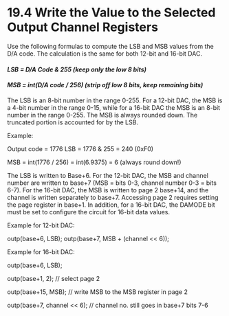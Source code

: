 # 19.4 Write the Value to the Selected Output Channel Registers

Use the following formulas to compute the LSB and MSB values from the D/A code. The calculation is the same for both 12-bit and 16-bit DAC.&#x20;

#### _LSB = D/A Code & 255 (keep only the low 8 bits)_&#x20;

#### _MSB = int(D/A code / 256) (strip off low 8 bits, keep remaining bits)_&#x20;

The LSB is an 8-bit number in the range 0-255. For a 12-bit DAC, the MSB is a 4-bit number in the range 0-15, while for a 16-bit DAC the MSB is an 8-bit number in the range 0-255. The MSB is always rounded down. The truncated portion is accounted for by the LSB.

Example:&#x20;

Output code = 1776 LSB = 1776 & 255 = 240 (0xF0)

MSB = int(1776 / 256) = int(6.9375) = 6 (always round down!)&#x20;

The LSB is written to Base+6. For the 12-bit DAC, the MSB and channel number are written to base+7 (MSB = bits 0-3, channel number 0-3 = bits 6-7). For the 16-bit DAC, the MSB is written to page 2 base+14, and the channel is written separately to base+7. Accessing page 2 requires setting the page register in base+1. In addition, for a 16-bit DAC, the DAMODE bit must be set to configure the circuit for 16-bit data values.

Example for 12-bit DAC:&#x20;

outp(base+6, LSB); outp(base+7, MSB + (channel << 6));&#x20;

Example for 16-bit DAC:&#x20;

outp(base+6, LSB);&#x20;

outp(base+1, 2);       // select page 2&#x20;

outp(base+15, MSB);        // write MSB to the MSB register in page 2&#x20;

outp(base+7, channel << 6);        // channel no. still goes in base+7 bits 7-6

